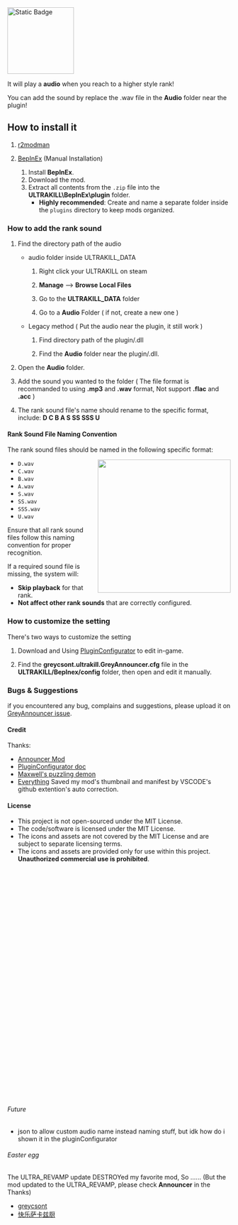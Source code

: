<img alt="Static Badge" src="https://img.shields.io/badge/Grey-Announcer-00FFFF" width="150">

It will play a **audio** when you reach to a higher style rank!

You can add the sound by replace the .wav file in the **Audio** folder near the plugin!

## How to install it
1. [r2modman](https://thunderstore.io/c/ultrakill/p/ebkr/r2modman/)

2. [BepInEx](https://thunderstore.io/c/ultrakill/p/BepInEx/BepInExPack/) (Manual Installation)

   1. Install **BepInEx**.
   2. Download the mod.
   3. Extract all contents from the `.zip` file into the **ULTRAKILL\BepInEx\plugin** folder.
      - **Highly recommended**: Create and name a separate folder inside the `plugins` directory to keep mods organized.


### How to add the rank sound
1. Find the directory path of the audio
   - audio folder inside ULTRAKILL_DATA
      1. Right click your ULTRAKILL on steam

      2. **Manage** --> **Browse Local Files**

      3. Go to the **ULTRAKILL_DATA** folder

      4. Go to a **Audio** Folder ( if not, create a new one )

   - Legacy method ( Put the audio near the plugin, it still work )
      1. Find directory path of the plugin/.dll

      2. Find the **Audio** folder near the plugin/.dll.

2. Open the **Audio** folder.

3. Add the sound you wanted to the folder ( The file format is recommanded to using **.mp3** and **.wav** format, Not support **.flac** and **.acc** )

4. The rank sound file's name should rename to the specific format, include: **D C B A S SS SSS U**   

#### Rank Sound File Naming Convention

The rank sound files should be named in the following specific format:

<img align="right" width="300" src="https://github.com/seerge/g-helper/assets/5920850/3e119674-db8d-486b-aa65-2bf9b61f9aa6">

- `D.wav`
- `C.wav`
- `B.wav`
- `A.wav`
- `S.wav`
- `SS.wav`
- `SSS.wav`
- `U.wav`

Ensure that all rank sound files follow this naming convention for proper recognition.

If a required sound file is missing, the system will:
- **Skip playback** for that rank.
- **Not affect other rank sounds** that are correctly configured.

### How to customize the setting
There's two ways to customize the setting

1. Download and Using [PluginConfigurator](https://thunderstore.io/c/ultrakill/p/EternalsTeam/PluginConfigurator/) to edit in-game.

2. Find the **greycsont.ultrakill.GreyAnnouncer.cfg** file in the **ULTRAKILL/Beplnex/config** folder, then open and edit it manually.

### Bugs & Suggestions
if you encountered any bug, complains and suggestions, please upload it on [GreyAnnouncer issue](https://github.com/greycsont/GreyAnnouncer/issues).

#### Credit
Thanks:
- [Announcer Mod](https://www.nexusmods.com/ultrakill/mods/54)
- [PluginConfigurator doc](https://github.com/eternalUnion/UKPluginConfigurator/wiki)
- [Maxwell's puzzling demon](https://store.steampowered.com/app/2770160/)
- [Everything](https://www.voidtools.com/) Saved my mod's thumbnail and manifest by VSCODE's github extention's auto correction.

#### License
- This project is not open-sourced under the MIT License.
- The code/software is licensed under the MIT License.
- The icons and assets are not covered by the MIT License and are subject to separate licensing terms.
- The icons and assets are provided only for use within this project. **Unauthorized commercial use is prohibited**.
<br><br><br><br><br><br><br><br><br><br><br><br><br><br><br><br><br><br><br><br><br><br><br><br><br><br><br><br><br><br><br><br>

###### Future
- json to allow custom audio name instead naming stuff, but idk how do i shown it in the pluginConfigurator
###### Easter egg
The ULTRA_REVAMP update DESTROYed my favorite mod, So ......
(But the mod updated to the ULTRA_REVAMP, please check **Announcer** in the Thanks)
- [greycsont](https://space.bilibili.com/408475448)
- [快乐萨卡兹厨](https://space.bilibili.com/93667339)